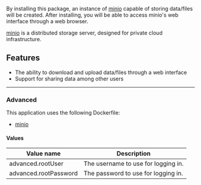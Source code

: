 By installing this package, an instance of [minio](https://minio.io) capable
of storing data/files will be created. After installing, you will be able to
access minio's web interface through a web browser.

[minio](https://minio.io) is a distributed storage server, designed for private cloud infrastructure.


## Features
- The ability to download and upload data/files through a web interface
- Support for sharing data among other users

------

### Advanced
This application uses the following Dockerfile:

- [minio](https://github.com/minio/minio/tree/c433572/Dockerfile)

#### Values
| Value name    | Description |
| ------------- | ------------------------------------------------------------------------------------------------------------------------------------------------------------- |
| advanced.rootUser | The username to use for logging in. |
| advanced.rootPassword | The password to use for logging in. |
